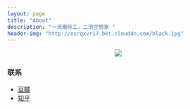 ```yaml
---
layout: page
title: "About"
description: "一流搬砖工，二流空想家 "
header-img: "http://osrqxvr17.bkt.clouddn.com/black.jpg"
---
```



<center>
    <p><img src="http://osrqxvr17.bkt.clouddn.com/skyer.jpg" align="center"></p>
</center>









### 联系



- [豆瓣](https://www.douban.com/people/82466250/)
- [知乎](https://www.zhihu.com/people/jian-pan-zai-na-li/activities)








